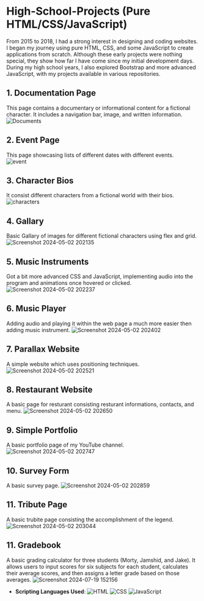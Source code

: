 # High-School-Projects (Pure HTML/CSS/JavaScript)

From 2015 to 2018, I had a strong interest in designing and coding websites. I began my journey using pure HTML, CSS, and some JavaScript to create applications from scratch. Although these early projects were nothing special, they show how far I have come since my initial development days. During my high school years, I also explored Bootstrap and more advanced JavaScript, with my projects available in various repositories.

## 1. Documentation Page
This page contains a documentary or informational content for a fictional character. It includes a navigation bar, image, and written information.
![Documents](https://github.com/AhmadYasi/High-School-Projects/assets/130148111/7f57d78f-9611-4bdf-b866-cf130670d549)

## 2. Event Page
This page showcasing lists of different dates with different events.  
![event](https://github.com/AhmadYasi/High-School-Projects/assets/130148111/e023b10b-1676-4fc3-aad2-2f02e3f89f5c)

## 3. Character Bios
It consist different characters from a fictional world with their bios.
![characters](https://github.com/AhmadYasi/High-School-Projects/assets/130148111/ab496d9f-b217-4f48-9ece-cb6817580938)

## 4. Gallary
Basic Gallary of images for different fictional characters using flex and grid.
![Screenshot 2024-05-02 202135](https://github.com/AhmadYasi/High-School-Projects/assets/130148111/79b63535-d165-4695-bae9-6e2c434f0901)

## 5. Music Instruments
Got a bit more advanced CSS and JavaScript, implementing audio into the program and animations once hovered or clicked.
![Screenshot 2024-05-02 202237](https://github.com/AhmadYasi/High-School-Projects/assets/130148111/5f2ae1dd-9e71-42bc-ad63-d0c8c06d44ea)

## 6. Music Player
Adding audio and playing it within the web page a much more easier then adding music instrument.
![Screenshot 2024-05-02 202402](https://github.com/AhmadYasi/High-School-Projects/assets/130148111/e842f427-c3ef-4c34-acbb-43d277100ca4)

## 7. Parallax Website
A simple website which uses positioning techniques.
![Screenshot 2024-05-02 202521](https://github.com/AhmadYasi/High-School-Projects/assets/130148111/f5375229-fb52-490d-b5f3-6375f59e4469)

## 8. Restaurant Website
A basic page for resturant consisting resturant informations, contacts, and menu.
![Screenshot 2024-05-02 202650](https://github.com/AhmadYasi/High-School-Projects/assets/130148111/38633260-9716-43ef-8b01-4ebc91dedc5b)

## 9. Simple Portfolio
A basic portfolio page of my YouTube channel.
![Screenshot 2024-05-02 202747](https://github.com/AhmadYasi/High-School-Projects/assets/130148111/a1dca128-942f-4cb3-a041-d5f43a80bad1)

## 10. Survey Form
A basic survey page.
![Screenshot 2024-05-02 202859](https://github.com/AhmadYasi/High-School-Projects/assets/130148111/35d28618-33f8-4d6e-a239-c1378a602351)

## 11. Tribute Page
A basic trubite page consisting the accomplishment of the legend.
![Screenshot 2024-05-02 203044](https://github.com/AhmadYasi/High-School-Projects/assets/130148111/82244976-6e44-4a85-95f3-a48b2dd6d604)

## 11. Gradebook
A basic grading calculator for three students (Morty, Jamshid, and Jake). It allows users to input scores for six subjects for each student, calculates their average scores, and then assigns a letter grade based on those averages.
![Screenshot 2024-07-19 152156](https://github.com/user-attachments/assets/93172f54-1970-497e-aaa0-3e6216f9ef3f)


- **Scripting Languages Used**:
![HTML](https://img.shields.io/badge/-HTML-E34F26?logo=html5&logoColor=white) ![CSS](https://img.shields.io/badge/-CSS-1572B6?logo=css3&logoColor=white) ![JavaScript](https://img.shields.io/badge/-JavaScript-F7DF1E?logo=javascript&logoColor=black)
